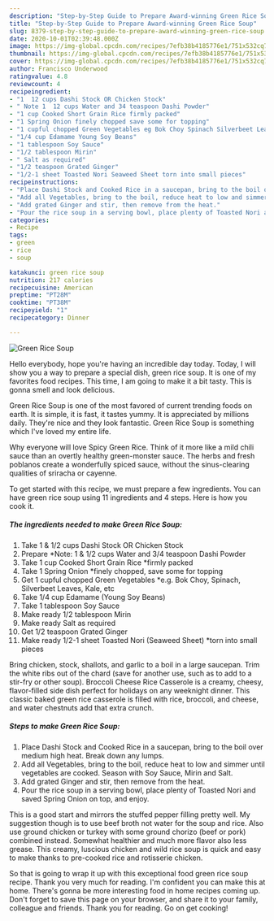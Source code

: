 ```yaml
---
description: "Step-by-Step Guide to Prepare Award-winning Green Rice Soup"
title: "Step-by-Step Guide to Prepare Award-winning Green Rice Soup"
slug: 8379-step-by-step-guide-to-prepare-award-winning-green-rice-soup
date: 2020-10-01T02:39:48.000Z
image: https://img-global.cpcdn.com/recipes/7efb38b4185776e1/751x532cq70/green-rice-soup-recipe-main-photo.jpg
thumbnail: https://img-global.cpcdn.com/recipes/7efb38b4185776e1/751x532cq70/green-rice-soup-recipe-main-photo.jpg
cover: https://img-global.cpcdn.com/recipes/7efb38b4185776e1/751x532cq70/green-rice-soup-recipe-main-photo.jpg
author: Francisco Underwood
ratingvalue: 4.8
reviewcount: 4
recipeingredient:
- "1  12 cups Dashi Stock OR Chicken Stock"
- " Note 1  12 cups Water and 34 teaspoon Dashi Powder"
- "1 cup Cooked Short Grain Rice firmly packed"
- "1 Spring Onion finely chopped save some for topping"
- "1 cupful chopped Green Vegetables eg Bok Choy Spinach Silverbeet Leaves Kale etc"
- "1/4 cup Edamame Young Soy Beans"
- "1 tablespoon Soy Sauce"
- "1/2 tablespoon Mirin"
- " Salt as required"
- "1/2 teaspoon Grated Ginger"
- "1/2-1 sheet Toasted Nori Seaweed Sheet torn into small pieces"
recipeinstructions:
- "Place Dashi Stock and Cooked Rice in a saucepan, bring to the boil over medium high heat. Break down any lumps."
- "Add all Vegetables, bring to the boil, reduce heat to low and simmer until vegetables are cooked. Season with Soy Sauce, Mirin and Salt."
- "Add grated Ginger and stir, then remove from the heat."
- "Pour the rice soup in a serving bowl, place plenty of Toasted Nori and saved Spring Onion on top, and enjoy."
categories:
- Recipe
tags:
- green
- rice
- soup

katakunci: green rice soup 
nutrition: 217 calories
recipecuisine: American
preptime: "PT28M"
cooktime: "PT38M"
recipeyield: "1"
recipecategory: Dinner

---
```



![Green Rice Soup](https://img-global.cpcdn.com/recipes/7efb38b4185776e1/751x532cq70/green-rice-soup-recipe-main-photo.jpg)

Hello everybody, hope you're having an incredible day today. Today, I will show you a way to prepare a special dish, green rice soup. It is one of my favorites food recipes. This time, I am going to make it a bit tasty. This is gonna smell and look delicious.

Green Rice Soup is one of the most favored of current trending foods on earth. It is simple, it is fast, it tastes yummy. It is appreciated by millions daily. They're nice and they look fantastic. Green Rice Soup is something which I've loved my entire life.

Why everyone will love Spicy Green Rice. Think of it more like a mild chili sauce than an overtly healthy green-monster sauce. The herbs and fresh poblanos create a wonderfully spiced sauce, without the sinus-clearing qualities of sriracha or cayenne.


To get started with this recipe, we must prepare a few ingredients. You can have green rice soup using 11 ingredients and 4 steps. Here is how you cook it.

<!--inarticleads1-->

##### The ingredients needed to make Green Rice Soup:

1. Take 1 &amp; 1/2 cups Dashi Stock OR Chicken Stock
1. Prepare  *Note: 1 &amp; 1/2 cups Water and 3/4 teaspoon Dashi Powder
1. Take 1 cup Cooked Short Grain Rice *firmly packed
1. Take 1 Spring Onion *finely chopped, save some for topping
1. Get 1 cupful chopped Green Vegetables *e.g. Bok Choy, Spinach, Silverbeet Leaves, Kale, etc
1. Take 1/4 cup Edamame (Young Soy Beans)
1. Take 1 tablespoon Soy Sauce
1. Make ready 1/2 tablespoon Mirin
1. Make ready  Salt as required
1. Get 1/2 teaspoon Grated Ginger
1. Make ready 1/2-1 sheet Toasted Nori (Seaweed Sheet) *torn into small pieces


Bring chicken, stock, shallots, and garlic to a boil in a large saucepan. Trim the white ribs out of the chard (save for another use, such as to add to a stir-fry or other soup). Broccoli Cheese Rice Casserole is a creamy, cheesy, flavor-filled side dish perfect for holidays on any weeknight dinner. This classic baked green rice casserole is filled with rice, broccoli, and cheese, and water chestnuts add that extra crunch. 

<!--inarticleads2-->

##### Steps to make Green Rice Soup:

1. Place Dashi Stock and Cooked Rice in a saucepan, bring to the boil over medium high heat. Break down any lumps.
1. Add all Vegetables, bring to the boil, reduce heat to low and simmer until vegetables are cooked. Season with Soy Sauce, Mirin and Salt.
1. Add grated Ginger and stir, then remove from the heat.
1. Pour the rice soup in a serving bowl, place plenty of Toasted Nori and saved Spring Onion on top, and enjoy.


This is a good start and mirrors the stuffed pepper filling pretty well. My suggestion though is to use beef broth not water for the soup and rice. Also use ground chicken or turkey with some ground chorizo (beef or pork) combined instead. Somewhat healthier and much more flavor also less grease. This creamy, luscious chicken and wild rice soup is quick and easy to make thanks to pre-cooked rice and rotisserie chicken. 

So that is going to wrap it up with this exceptional food green rice soup recipe. Thank you very much for reading. I'm confident you can make this at home. There's gonna be more interesting food in home recipes coming up. Don't forget to save this page on your browser, and share it to your family, colleague and friends. Thank you for reading. Go on get cooking!

